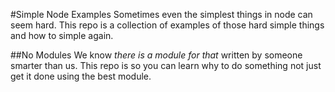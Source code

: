 #Simple Node Examples
Sometimes even the simplest things in node can seem hard. This repo is a collection 
of examples of those hard simple things and how to simple again.

##No Modules
We know *there is a module for that* written by someone smarter than us. This repo
is so you can learn why to do something not just get it done using the best module.
